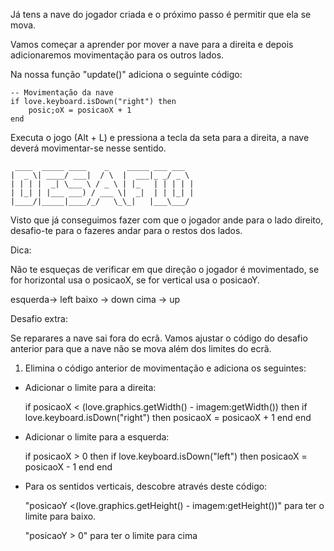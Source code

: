 
Já tens a nave do jogador criada e o próximo passo é permitir que ela se mova.

Vamos começar a aprender por mover a nave para a direita e depois adicionaremos movimentação para os outros lados.

Na nossa função "update()" adiciona o seguinte código:

    -- Movimentação da nave
    if love.keyboard.isDown("right") then
        posic;oX = posicaoX + 1
    end

Executa o jogo (Alt + L) e pressiona a tecla da seta para a direita, a nave deverá movimentar-se nesse sentido.

     ____  _____ ____    _    _____ ___ ___  
    |  _ \| ____/ ___|  / \  |  ___|_ _/ _ \
    | | | |  _| \___ \ / _ \ | |_   | | | | |
    | |_| | |___ ___) / ___ \|  _|  | | |_| |
    |____/|_____|____/_/   \_\_|   |___\___/


Visto que já conseguimos fazer com que o jogador ande para o lado direito, desafio-te para o fazeres andar para o restos dos lados.

Dica:

Não te esqueças de verificar em que direção o jogador é movimentado, se for horizontal usa o posicaoX, se for vertical usa o posicaoY.

esquerda-> left
baixo -> down
cima -> up

Desafio extra:

Se reparares a nave sai fora do ecrã. Vamos ajustar o código do desafio anterior para que a nave não se mova além dos limites do ecrã.

1. Elimina o código anterior de movimentação e adiciona os seguintes:

- Adicionar o limite para a direita:

  if posicaoX < (love.graphics.getWidth() - imagem:getWidth()) then
    if love.keyboard.isDown("right") then
      posicaoX = posicaoX + 1
    end
  end

- Adicionar o limite para a esquerda:

  if posicaoX > 0 then
      if love.keyboard.isDown("left") then
          posicaoX = posicaoX - 1
      end
  end

- Para os sentidos verticais, descobre através deste código:

    "posicaoY <(love.graphics.getHeight() - imagem:getHeight())" para ter o limite para baixo.

    "posicaoY > 0" para ter o limite para cima

